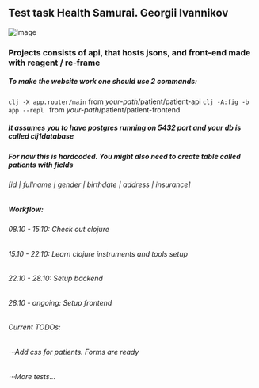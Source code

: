 ## Test task Health Samurai. Georgii Ivannikov
![Image](https://i.ibb.co/F3qc8nK/BLOODED-HS-CANDIDATE.jpg)
### Projects consists of api, that hosts jsons, and front-end made with reagent / re-frame

##### To make the website work one should use 2 commands:
 `clj -X app.router/main` from *your-path*/patient/patient-api
 `clj -A:fig -b app --repl ` from *your-path*/patient/patient-frontend
#####  It assumes you to have postgres running on 5432 port and your db is called clj1database
##### For now this is hardcoded. You might also need to create table called patients with fields
###### [*id* | *fullname* | *gender* | *birthdate* | *address* | *insurance*]

##### Workflow:
###### 08.10 - 15.10: Check out clojure
###### 15.10 - 22.10: Learn clojure instruments and tools setup
###### 22.10 - 28.10: Setup backend
###### 28.10 - ongoing: Setup frontend

###### Current TODOs: 
###### ⋅⋅⋅Add css for patients. Forms are ready
###### ⋅⋅⋅More tests...
